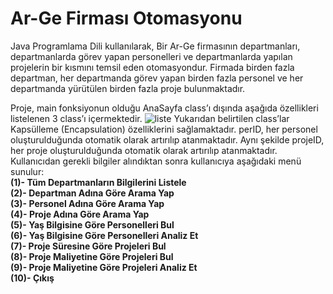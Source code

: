 # Ar-Ge Firması Otomasyonu

Java Programlama Dili kullanılarak, Bir Ar-Ge firmasının departmanları, departmanlarda görev yapan personelleri ve departmanlarda yapılan projelerin bir kısmını temsil eden otomasyondur. Firmada birden fazla departman, her departmanda görev yapan birden fazla personel ve her departmanda yürütülen birden fazla proje bulunmaktadır.

Proje, main fonksiyonun olduğu AnaSayfa class’ı dışında aşağıda özellikleri listelenen 3 class’ı içermektedir.
![liste](https://github.com/nnurrs/Ar-Ge_Firmasi_Otomasyon/assets/96475696/75a72fec-3713-4685-b0a4-e1f1efda2e9d)
Yukarıdan belirtilen class’lar Kapsülleme (Encapsulation) özelliklerini sağlamaktadır. perID, her personel oluşturulduğunda otomatik olarak artırılıp atanmaktadır. Aynı şekilde projeID, her proje oluşturulduğunda otomatik olarak artırılıp atanmaktadır.
Kullanıcıdan gerekli bilgiler alındıktan sonra kullanıcıya aşağıdaki menü sunulur:  
**(1)- Tüm Departmanların Bilgilerini Listele**  
**(2)- Departman Adına Göre Arama Yap**  
**(3)- Personel Adına Göre Arama Yap**  
**(4)- Proje Adına Göre Arama Yap**  
**(5)- Yaş Bilgisine Göre Personelleri Bul**  
**(6)- Yaş Bilgisine Göre Personelleri Analiz Et**  
**(7)- Proje Süresine Göre Projeleri Bul**  
**(8)- Proje Maliyetine Göre Projeleri Bul**  
**(9)- Proje Maliyetine Göre Projeleri Analiz Et**  
**(10)- Çıkış**
